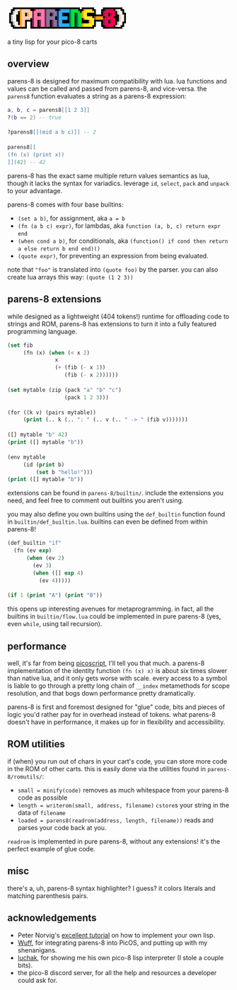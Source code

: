 ![(parens-8)](parens-8.png)

a tiny lisp for your pico-8 carts

## overview

parens-8 is designed for maximum compatibility with lua. lua functions and values can be called and passed from parens-8, and vice-versa. the `parens8` function evaluates a string as a parens-8 expression:

```lua
a, b, c = parens8[[1 2 3]]
?(b == 2) -- true

?parens8[[(mid a b c)]] -- 2

parens8[[
(fn (x) (print x))
]](42) -- 42
```

parens-8 has the exact same multiple return values semantics as lua, though it lacks the syntax for variadics. leverage `id`, `select`, `pack` and `unpack` to your advantage.

parens-8 comes with four base builtins:
* `(set a b)`, for assignment, aka `a = b`
* `(fn (a b c) expr)`, for lambdas, aka `function (a, b, c) return expr end`
* `(when cond a b)`, for conditionals, aka `(function() if cond then return a else return b end end)()`
* `(quote expr)`, for preventing an expression from being evaluated.

note that `"foo"` is translated into `(quote foo)` by the parser. you can also create lua arrays this way: `(quote (1 2 3))`

## parens-8 extensions

while designed as a lightweight (404 tokens!) runtime for offloading code to strings and ROM, parens-8 has extensions to turn it into a fully featured programming language.

```lisp
(set fib
     (fn (x) (when (< x 2)
               x
               (+ (fib (- x 1))
                  (fib (- x 2))))))

(set mytable (zip (pack "a" "b" "c")
                  (pack 1 2 3)))

(for ((k v) (pairs mytable))
     (print (.. k (.. ": " (.. v (.. " -> " (fib v)))))))

([] mytable "b" 42)
(print ([] mytable "b"))

(env mytable
     (id (print b)
         (set b "hello!")))
(print ([] mytable "b"))
```

extensions can be found in `parens-8/builtin/`. include the extensions you need, and feel free to comment out builtins you aren't using.

you may also define you own builtins using the `def_builtin` function found in `builtin/def_builtin.lua`. builtins can even be defined from within parens-8!
```lisp
(def_builtin "if"
  (fn (ev exp)
      (when (ev 2)
        (ev 3)
        (when ([] exp 4)
          (ev 4)))))

(if 1 (print "A") (print "B"))
```

this opens up interesting avenues for metaprogramming. in fact, all the builtins in `builtin/flow.lua` could be implemented in pure parens-8 (yes, even `while`, using tail recursion).

## performance

well, it's far from being [picoscript](https://carlc27843.github.io/post/picoscript/), I'll tell you that much. a parens-8 implementation of the identity function `(fn (x) x)` is about six times slower than native lua, and it only gets worse with scale. every access to a symbol is liable to go through a pretty long chain of `__index` metamethods for scope resolution, and that bogs down performance pretty dramatically.

parens-8 is first and foremost designed for "glue" code, bits and pieces of logic you'd rather pay for in overhead instead of tokens. what parens-8 doesn't have in performance, it makes up for in flexibility and accessibility.

## ROM utilities

if (when) you run out of chars in your cart's code, you can store more code in the ROM of other carts. this is easily done via the utilities found in `parens-8/romutils/`:
* `small = minify(code)` removes as much whitespace from your parens-8 code as possible
* `length = writerom(small, address, filename)` `cstore`s your string in the data of `filename`
* `loaded = parens8(readrom(address, length, filename))` reads and parses your code back at you.

`readrom` is implemented in pure parens-8, without any extensions! it's the perfect example of glue code.

## misc

there's a, uh, parens-8 syntax highlighter? I guess? it colors literals and matching parenthesis pairs.

## acknowledgements

* Peter Norvig's [excellent tutorial](https://norvig.com/lispy.html) on how to implement your own lisp.
* [Wuff](https://wuffmakesgames.itch.io/), for integrating parens-8 into PicOS, and putting up with my shenanigans.
* [luchak](https://github.com/luchak), for showing me his own pico-8 lisp interpreter (I stole a couple bits).
* the pico-8 discord server, for all the help and resources a developer could ask for.
